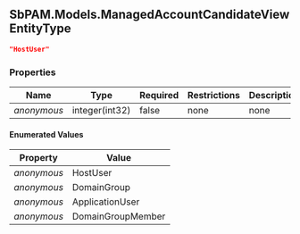 
<h2 id="tocS_SbPAM.Models.ManagedAccountCandidateViewEntityType">SbPAM.Models.ManagedAccountCandidateViewEntityType</h2>

<a id="schemasbpam.models.managedaccountcandidateviewentitytype"></a>
<a id="schema_SbPAM.Models.ManagedAccountCandidateViewEntityType"></a>
<a id="tocSsbpam.models.managedaccountcandidateviewentitytype"></a>
<a id="tocssbpam.models.managedaccountcandidateviewentitytype"></a>

```json
"HostUser"

```

### Properties

|Name|Type|Required|Restrictions|Description|
|---|---|---|---|---|
|*anonymous*|integer(int32)|false|none|none|

#### Enumerated Values

|Property|Value|
|---|---|
|*anonymous*|HostUser|
|*anonymous*|DomainGroup|
|*anonymous*|ApplicationUser|
|*anonymous*|DomainGroupMember|


